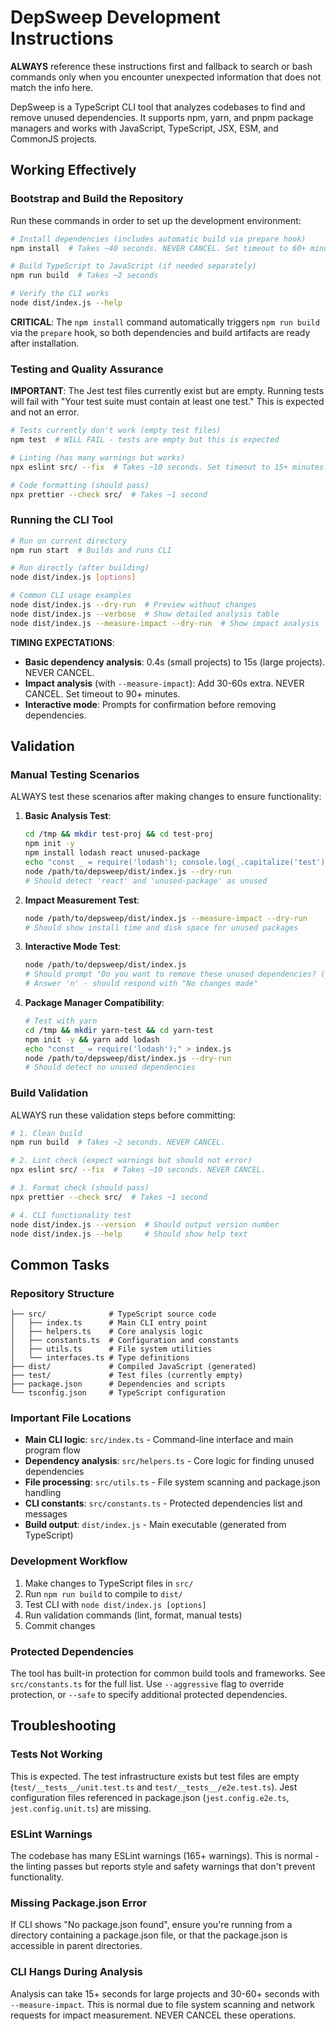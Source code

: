 # DepSweep Development Instructions

**ALWAYS** reference these instructions first and fallback to search or bash commands only when you encounter unexpected information that does not match the info here.

DepSweep is a TypeScript CLI tool that analyzes codebases to find and remove unused dependencies. It supports npm, yarn, and pnpm package managers and works with JavaScript, TypeScript, JSX, ESM, and CommonJS projects.

## Working Effectively

### Bootstrap and Build the Repository
Run these commands in order to set up the development environment:

```bash
# Install dependencies (includes automatic build via prepare hook)
npm install  # Takes ~40 seconds. NEVER CANCEL. Set timeout to 60+ minutes.

# Build TypeScript to JavaScript (if needed separately)
npm run build  # Takes ~2 seconds

# Verify the CLI works
node dist/index.js --help
```

**CRITICAL**: The `npm install` command automatically triggers `npm run build` via the `prepare` hook, so both dependencies and build artifacts are ready after installation.

### Testing and Quality Assurance

**IMPORTANT**: The Jest test files currently exist but are empty. Running tests will fail with "Your test suite must contain at least one test." This is expected and not an error.

```bash
# Tests currently don't work (empty test files)
npm test  # WILL FAIL - tests are empty but this is expected

# Linting (has many warnings but works)
npx eslint src/ --fix  # Takes ~10 seconds. Set timeout to 15+ minutes.

# Code formatting (should pass)
npx prettier --check src/  # Takes ~1 second
```

### Running the CLI Tool

```bash
# Run on current directory
npm run start  # Builds and runs CLI

# Run directly (after building)
node dist/index.js [options]

# Common CLI usage examples
node dist/index.js --dry-run  # Preview without changes
node dist/index.js --verbose  # Show detailed analysis table
node dist/index.js --measure-impact --dry-run  # Show impact analysis
```

**TIMING EXPECTATIONS**:
- **Basic dependency analysis**: 0.4s (small projects) to 15s (large projects). NEVER CANCEL.
- **Impact analysis** (with `--measure-impact`): Add 30-60s extra. NEVER CANCEL. Set timeout to 90+ minutes.
- **Interactive mode**: Prompts for confirmation before removing dependencies.

## Validation

### Manual Testing Scenarios
ALWAYS test these scenarios after making changes to ensure functionality:

1. **Basic Analysis Test**:
   ```bash
   cd /tmp && mkdir test-proj && cd test-proj
   npm init -y
   npm install lodash react unused-package
   echo "const _ = require('lodash'); console.log(_.capitalize('test'));" > index.js
   node /path/to/depsweep/dist/index.js --dry-run
   # Should detect 'react' and 'unused-package' as unused
   ```

2. **Impact Measurement Test**:
   ```bash
   node /path/to/depsweep/dist/index.js --measure-impact --dry-run
   # Should show install time and disk space for unused packages
   ```

3. **Interactive Mode Test**:
   ```bash
   node /path/to/depsweep/dist/index.js
   # Should prompt "Do you want to remove these unused dependencies? (y/N)"
   # Answer 'n' - should respond with "No changes made"
   ```

4. **Package Manager Compatibility**:
   ```bash
   # Test with yarn
   cd /tmp && mkdir yarn-test && cd yarn-test
   npm init -y && yarn add lodash
   echo "const _ = require('lodash');" > index.js
   node /path/to/depsweep/dist/index.js --dry-run
   # Should detect no unused dependencies
   ```

### Build Validation
ALWAYS run these validation steps before committing:

```bash
# 1. Clean build
npm run build  # Takes ~2 seconds. NEVER CANCEL.

# 2. Lint check (expect warnings but should not error)
npx eslint src/ --fix  # Takes ~10 seconds. NEVER CANCEL.

# 3. Format check (should pass)
npx prettier --check src/  # Takes ~1 second

# 4. CLI functionality test
node dist/index.js --version  # Should output version number
node dist/index.js --help     # Should show help text
```

## Common Tasks

### Repository Structure
```
├── src/              # TypeScript source code
│   ├── index.ts      # Main CLI entry point
│   ├── helpers.ts    # Core analysis logic
│   ├── constants.ts  # Configuration and constants
│   ├── utils.ts      # File system utilities
│   └── interfaces.ts # Type definitions
├── dist/             # Compiled JavaScript (generated)
├── test/             # Test files (currently empty)
├── package.json      # Dependencies and scripts
└── tsconfig.json     # TypeScript configuration
```

### Important File Locations
- **Main CLI logic**: `src/index.ts` - Command-line interface and main program flow
- **Dependency analysis**: `src/helpers.ts` - Core logic for finding unused dependencies
- **File processing**: `src/utils.ts` - File system scanning and package.json handling
- **CLI constants**: `src/constants.ts` - Protected dependencies list and messages
- **Build output**: `dist/index.js` - Main executable (generated from TypeScript)

### Development Workflow
1. Make changes to TypeScript files in `src/`
2. Run `npm run build` to compile to `dist/`
3. Test CLI with `node dist/index.js [options]`
4. Run validation commands (lint, format, manual tests)
5. Commit changes

### Protected Dependencies
The tool has built-in protection for common build tools and frameworks. See `src/constants.ts` for the full list. Use `--aggressive` flag to override protection, or `--safe` to specify additional protected dependencies.

## Troubleshooting

### Tests Not Working
This is expected. The test infrastructure exists but test files are empty (`test/__tests__/unit.test.ts` and `test/__tests__/e2e.test.ts`). Jest configuration files referenced in package.json (`jest.config.e2e.ts`, `jest.config.unit.ts`) are missing.

### ESLint Warnings
The codebase has many ESLint warnings (165+ warnings). This is normal - the linting passes but reports style and safety warnings that don't prevent functionality.

### Missing Package.json Error
If CLI shows "No package.json found", ensure you're running from a directory containing a package.json file, or that the package.json is accessible in parent directories.

### CLI Hangs During Analysis
Analysis can take 15+ seconds for large projects and 30-60+ seconds with `--measure-impact`. This is normal due to file system scanning and network requests for impact measurement. NEVER CANCEL these operations.